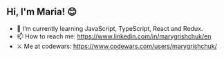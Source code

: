 <h2>Hi, I'm Maria! 😊</h2>

- 🌱 I’m currently learning JavaScript, TypeScript, React and Redux.
- 📫 How to reach me: https://www.linkedin.com/in/marygrishchuk/en
- ⚔️ Me at codewars: https://www.codewars.com/users/marygrishchuk/
